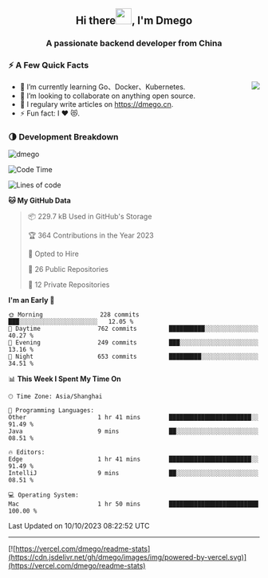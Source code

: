<h2 align="center">Hi there<img src="https://cdn.jsdelivr.net/gh/dmego/images/img/Hi.gif" height="32" />, I'm Dmego </h2>
<h3 align="center">A passionate backend developer from China</h3>

### ⚡️ A Few Quick Facts

<img align="right" src="https://readme-stats-dmego.vercel.app/api?username=dmego&show_icons=true&icon_color=1573B3&hide_title=true&text_color=718096&bg_color=00000000&hide_border=true"/>

<ul>
    <li> 🌱 I’m currently learning Go、Docker、Kubernetes.</li>
    <li> 👯 I’m looking to collaborate on anything open source.</li>
    <li> 📝 I regulary write articles on <a href="https://dmego.cn">https://dmego.cn</a>.</li>
    <li> ⚡ Fun fact: I ❤️ 😻.</li>
</ul>

### 🌗 Development Breakdown

<img src="https://komarev.com/ghpvc/?username=dmego" alt="dmego" />

<!--START_SECTION:waka-->
![Code Time](http://img.shields.io/badge/Code%20Time-2%2C268%20hrs%2055%20mins-blue)

![Lines of code](https://img.shields.io/badge/From%20Hello%20World%20I%27ve%20Written-679.2%20thousand%20lines%20of%20code-blue)

**🐱 My GitHub Data** 

> 📦 229.7 kB Used in GitHub's Storage 
 > 
> 🏆 364 Contributions in the Year 2023
 > 
> 💼 Opted to Hire
 > 
> 📜 26 Public Repositories 
 > 
> 🔑 12 Private Repositories 
 > 
**I'm an Early 🐤** 

```text
🌞 Morning                228 commits         ███░░░░░░░░░░░░░░░░░░░░░░   12.05 % 
🌆 Daytime                762 commits         ██████████░░░░░░░░░░░░░░░   40.27 % 
🌃 Evening                249 commits         ███░░░░░░░░░░░░░░░░░░░░░░   13.16 % 
🌙 Night                  653 commits         █████████░░░░░░░░░░░░░░░░   34.51 % 
```


📊 **This Week I Spent My Time On** 

```text
🕑︎ Time Zone: Asia/Shanghai

💬 Programming Languages: 
Other                    1 hr 41 mins        ███████████████████████░░   91.49 % 
Java                     9 mins              ██░░░░░░░░░░░░░░░░░░░░░░░   08.51 % 

🔥 Editors: 
Edge                     1 hr 41 mins        ███████████████████████░░   91.49 % 
IntelliJ                 9 mins              ██░░░░░░░░░░░░░░░░░░░░░░░   08.51 % 

💻 Operating System: 
Mac                      1 hr 50 mins        █████████████████████████   100.00 % 
```


 Last Updated on 10/10/2023 08:22:52 UTC
<!--END_SECTION:waka-->

---

[![https://vercel.com/dmego/readme-stats](https://cdn.jsdelivr.net/gh/dmego/images/img/powered-by-vercel.svg)](https://vercel.com/dmego/readme-stats)

